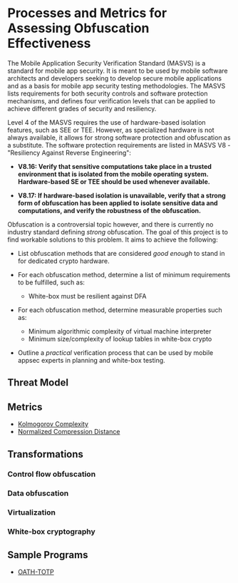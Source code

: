# Processes and Metrics for Assessing Obfuscation Effectiveness

The Mobile Application Security Verification Standard (MASVS) is a standard for mobile app security. It is meant to be used by mobile software architects and developers seeking to develop secure mobile applications and as a basis for mobile app security testing methodologies. The MASVS lists requirements for both security controls and software protection mechanisms, and defines four verification levels that can be applied to achieve different grades of security and resiliency.

Level 4 of the MASVS requires the use of hardware-based isolation features, such as SEE or TEE. However, as specialized hardware is not always available, it allows for strong software protection and obfuscation as a substitute. The software protection requirements are listed in MASVS V8 - "Resiliency Against Reverse Engineering":

- **V8.16: Verify that sensitive computations take place in a trusted environment that is isolated from the mobile operating system. Hardware-based SE or TEE should be used whenever available.**

- **V8.17: If hardware-based isolation is unavailable, verify that a strong form of obfuscation has been applied to isolate sensitive data and computations, and verify the robustness of the obfuscation.**

Obfuscation is a controversial topic however, and there is currently no industry standard defining *strong* obfuscation. The goal of this project is to find workable solutions to this problem. It aims to achieve the following:

* List obfuscation methods that are considered *good enough* to stand in for dedicated crypto hardware.

* For each obfuscation method, determine a list of minimum requirements to be fulfilled, such as:

	* White-box must be resilient against DFA

* For each obfuscation method, determine measurable properties such as:

	* Minimum algorithmic complexity of virtual machine interpreter
	* Minimum size/complexity of lookup tables in white-box crypto

* Outline a *practical* verification process that can be used by mobile appsec experts in planning and white-box testing.

## Threat Model


## Metrics
- [Kolmogorov Complexity](https://github.com/b-mueller/obfuscation-metrics/blob/master/02a_kolmogorov_complexity.md)
- [Normalized Compression Distance](https://github.com/b-mueller/obfuscation-metrics/blob/master/02b_normalized_compression_distance.md)

## Transformations

### Control flow obfuscation

### Data obfuscation

### Virtualization

### White-box cryptography

## Sample Programs

- [OATH-TOTP](https://github.com/b-mueller/obfuscation-metrics/tree/master/testprograms/oath-totp)
